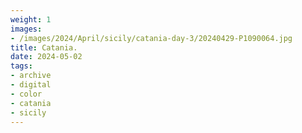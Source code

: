 ```yaml
---
weight: 1
images:
- /images/2024/April/sicily/catania-day-3/20240429-P1090064.jpg
title: Catania.
date: 2024-05-02
tags:
- archive
- digital
- color
- catania
- sicily
---
```


